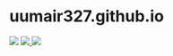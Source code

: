 # uumair327.github.io

![](/assets/favicon.ico)
<a href="https://github.com/uumair327/uumair327.github.io/discussions">
<img src="https://img.shields.io/badge/ISSUE-COMMENT-%239dd665?style=for-the-badge"/>
</a>
<a href="https://uumair327.github.io/">
<img src="https://img.shields.io/badge/BLOG-SITE-%235f5fff?style=for-the-badge"/>
</a>
